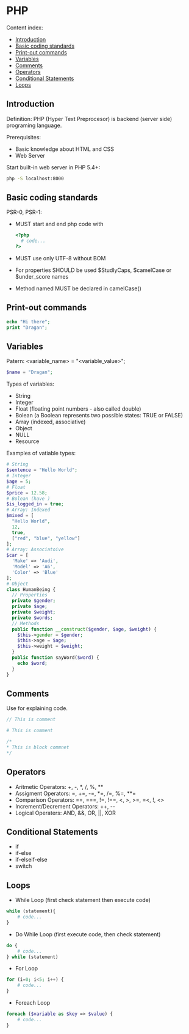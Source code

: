 # PHP

Content index:

* [Introduction](#introduction)
* [Basic coding standards](#basic-coding-standards)
* [Print-out commands](#print-out-commands)
* [Variables](#variables)
* [Comments](#coments)
* [Operators](#operators)
* [Conditional Statements](#conditional-statements)
* [Loops](#loops)

## Introduction

Definition: PHP (Hyper Text Preprocesor) is backend (server side) programing language.

Prerequisites:

* Basic knowledge about HTML and CSS
* Web Server

Start built-in web server in PHP 5.4+:

``` bash
php -S localhost:8000
```

## Basic coding standards

PSR-0, PSR-1:

* MUST start and end php code with

  ```php
  <?php
    # code...
  ?>
  ```

* MUST use only UTF-8 without BOM
* For properties SHOULD be used $StudlyCaps, $camelCase or $under_score names
* Method named MUST be declared in camelCase()

## Print-out commands

``` php
echo "Hi there";
print "Dragan";
```

## Variables

Patern: <variable_name> = "<variable_value>";

``` php
$name = "Dragan";
```

Types of variables:

* String
* Integer
* Float (floating point numbers - also called double)
* Bolean (a Boolean represents two possible states: TRUE or FALSE)
* Array (indexed, associative)
* Object
* NULL
* Resource

Examples of vatiable types:

```php
# String
$sentence = "Hello World";
# Integer
$age = 5;
# Float
$price = 12.58;
# Bolean (have )
$is_logged_in = true;
# Array: Indexed
$mixed = [
  "Hello World",
  12,
  true,
  ["red", "blue", "yellow"]
];
# Array: Associatoive
$car = [
  'Make' => 'Audi',
  'Model' => 'A6',
  'Color' => 'Blue'
];
# Object
class HumanBeing {
  // Properties
  private $gender;
  private $age;
  private $weight;
  private $words;
  // Methods
  public function __construct($gender, $age, $weight) {
    $this->gender = $gender;
    $this->age = $age;
    $this->weight = $weight;
  }
  public function sayWord($word) {
    echo $word;
  }
}
```

## Comments

Use for explaining code.

```php
// This is comment

# This is comment

/*
* This is block commnet
*/
```

## Operators

* Aritmetic Operators: +, -, *, /, %, **
* Assigment Operators: =, +=, -=, *=, /=, %=, **=
* Comparison Operators: ==, ===, !=, !==, <, >, >=, =<, !, <>
* Increment/Decrement Operators: ++, --
* Logical Operaters: AND, &&, OR, ||, XOR

## Conditional Statements

* if
* if-else
* if-elseif-else
* switch

## Loops

* While Loop (first check statement then execute code)

```php
while (statement){
    # code...
}
```

* Do While Loop (first execute code, then check statement)

```php
do {
    # code...
} while (statement)
```

* For Loop

```php
for (i=0; i<5; i++) {
    # code...
}
```

* Foreach Loop

```php
foreach ($variable as $key => $value) {
    # code...
}
```
